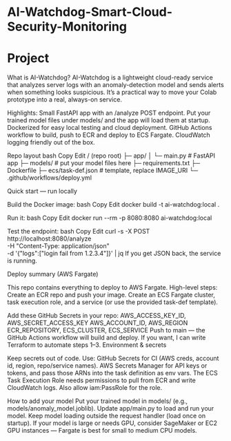 # AI-Watchdog-Smart-Cloud-Security-Monitoring
Project
================================================================================================================================================================================================


What is AI-Watchdog?
AI-Watchdog is a lightweight cloud-ready service that analyzes server logs with an anomaly-detection model and sends alerts when something looks suspicious. It’s a practical way to move your Colab prototype into a real, always-on service.

Highlights:
Small FastAPI app with an /analyze POST endpoint.
Put your trained model files under models/ and the app will load them at startup.
Dockerized for easy local testing and cloud deployment.
GitHub Actions workflow to build, push to ECR and deploy to ECS Fargate.
CloudWatch logging friendly out of the box.

Repo layout
bash
Copy
Edit
/ (repo root)
├─ app/
│  └─ main.py         # FastAPI app
├─ models/            # put your model files here
├─ requirements.txt
├─ Dockerfile
├─ ecs/task-def.json  # template, replace IMAGE_URI
└─ .github/workflows/deploy.yml

Quick start — run locally

Build the Docker image:
bash
Copy
Edit
docker build -t ai-watchdog:local .

Run it:
bash
Copy
Edit
docker run --rm -p 8080:8080 ai-watchdog:local

Test the endpoint:
bash
Copy
Edit
curl -s -X POST http://localhost:8080/analyze \
  -H "Content-Type: application/json" \
  -d '{"logs":["login fail from 1.2.3.4"]}' | jq
If you get JSON back, the service is running.

Deploy summary (AWS Fargate)

This repo contains everything to deploy to AWS Fargate. High-level steps:
Create an ECR repo and push your image.
Create an ECS Fargate cluster, task execution role, and a service (or use the provided task-def template).

Add these GitHub Secrets in your repo:
AWS_ACCESS_KEY_ID, AWS_SECRET_ACCESS_KEY
AWS_ACCOUNT_ID, AWS_REGION
ECR_REPOSITORY, ECS_CLUSTER, ECS_SERVICE
Push to main — the GitHub Actions workflow will build and deploy.
If you want, I can write Terraform to automate steps 1–3.
Environment & secrets

Keep secrets out of code. Use:
GitHub Secrets for CI (AWS creds, account id, region, repo/service names).
AWS Secrets Manager for API keys or tokens, and pass those ARNs into the task definition as env vars.
The ECS Task Execution Role needs permissions to pull from ECR and write CloudWatch logs. Also allow iam:PassRole for the role.

How to add your model
Put your trained model in models/ (e.g., models/anomaly_model.joblib).
Update app/main.py to load and run your model. Keep model loading outside the request handler (load once on startup).
If your model is large or needs GPU, consider SageMaker or EC2 GPU instances — Fargate is best for small to medium CPU models.
